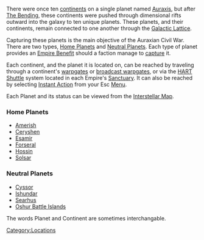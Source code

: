 There were once ten [continents](continent "wikilink") on a single
planet named [Auraxis](Auraxis "wikilink"), but after [The
Bending](The_Bending "wikilink"), these continents were pushed through
dimensional rifts outward into the galaxy to ten unique planets. These
planets, and their continents, remain connected to one another through
the [Galactic Lattice](Galactic_Lattice "wikilink").

Capturing these planets is the main objective of the Auraxian Civil War.
There are two types, [Home Planets](Home_Continent "wikilink") and
[Neutral Planets](Neutral_Continent "wikilink"). Each type of planet
provides an [Empire Benefit](Empire_Benefit "wikilink") should a faction
manage to [capture](Continental_lock "wikilink") it.

Each continent, and the planet it is located on, can be reached by
traveling through a continent's [warpgates](warpgate "wikilink") or
[broadcast warpgates](broadcast_warpgate "wikilink"), or via the [HART
Shuttle](HART "wikilink") system located in each Empire's
[Sanctuary](Sanctuary "wikilink"). It can also be reached by selecting
[Instant Action](Instant_Action "wikilink") from your Esc
[Menu](Menu "wikilink").

Each Planet and its status can be viewed from the [Interstellar
Map](Interstellar_Map "wikilink").

### Home Planets

-   [Amerish](Amerish "wikilink")
-   [Ceryshen](Ceryshen "wikilink")
-   [Esamir](Esamir "wikilink")
-   [Forseral](Forseral "wikilink")
-   [Hossin](Hossin "wikilink")
-   [Solsar](Solsar "wikilink")

### Neutral Planets

-   [Cyssor](Cyssor "wikilink")
-   [Ishundar](Ishundar "wikilink")
-   [Searhus](Searhus "wikilink")
-   [Oshur Battle Islands](Oshur "wikilink")

The words Planet and Continent are sometimes interchangable.

[Category:Locations](Category:Locations "wikilink")